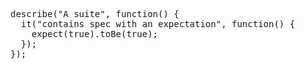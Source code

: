<pre class="runnable classic">

describe("A suite", function() {
  it("contains spec with an expectation", function() {
    expect(true).toBe(true);
  });
}); 
</pre>